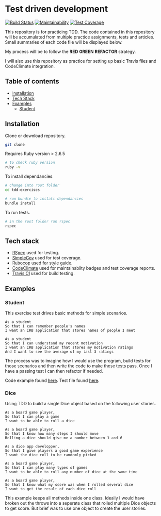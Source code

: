 # Test driven development
[![Build Status](https://travis-ci.com/jonesandy/tdd-exercises.svg?branch=master)](https://travis-ci.com/jonesandy/tdd-exercises) [![Maintainability](https://api.codeclimate.com/v1/badges/8df57e2cc1de188d3e75/maintainability)](https://codeclimate.com/github/jonesandy/tdd-exercises/maintainability) [![Test Coverage](https://api.codeclimate.com/v1/badges/8df57e2cc1de188d3e75/test_coverage)](https://codeclimate.com/github/jonesandy/tdd-exercises/test_coverage) 

This repository is for practicing TDD. The code contained in this repository will be accumulated from multiple practice assignments, tests and articles. Small summaries of each code file will be displayed below.

My process will be to follow the **RED** **GREEN** **REFACTOR** strategy.

I will also use this repository as practice for setting up basic Travis files and CodeClimate integration.

## Table of contents

*  [Installation](#installation)
*  [Tech Stack](#tech-stack) 
*  [Examples](#examples)
    * [Student](#student)
    

## Installation

Clone or download repository.   

```bash
git clone
```

Requires Ruby version > 2.6.5 
   
```bash
# to check ruby version
ruby -v
```

To install dependancies

```bash
# change into root folder
cd tdd-exercises

# run bundle to install dependancies
bundle install
```

To run tests.

```bash
# in the root folder run rspec
rspec
```

## Tech stack

* [RSpec](https://rspec.info/) used for testing.
* [SimpleCov](https://github.com/colszowka/simplecov) used for test coverage. 
* [Rubocop](https://github.com/rubocop-hq/rubocop) used for style guide.
* [CodeClimate](https://codeclimate.com/) used for maintainabilty badges and test coverage reports.
* [Travis CI](https://travis-ci.com/) used for build testing.

## Examples

### Student

This exercise test drives basic methods for simple scenarios.

```
As a student
So that I can remember people's names
I want an IRB application that stores names of people I meet

As a student
So that I can understand my recent motivation
I want an IRB application that stores my motivation ratings
And I want to see the average of my last 3 ratings
```

The process was to imagine how I would use the program, build tests for those scenarios and then write the code to make those tests pass. Once I have a passing test I can then refactor if needed.

Code example found [here](lib/student.rb). Test file found [here](spec/student_spec.rb).

### Dice

Using TDD to build a single Dice object based on the following user stories.

```
As a board game player,
So that I can play a game
I want to be able to roll a dice

As a board game player,
So that I know how many steps I should move
Rolling a dice should give me a number between 1 and 6

As a dice app developper,
So that I give players a good game experience
I want the dice roll to be randomly picked

As a board game player,
So that I can play many types of games
I want to be able to roll any number of dice at the same time

As a board game player,
So that I know what my score was when I rolled several dice
I want to get the result of each dice roll
```

This example keeps all methods inside one class. Ideally I would have broken out the throws into a seperate class that rolled multiple Dice objects to get score. But brief was to use one object to create the user stories.
